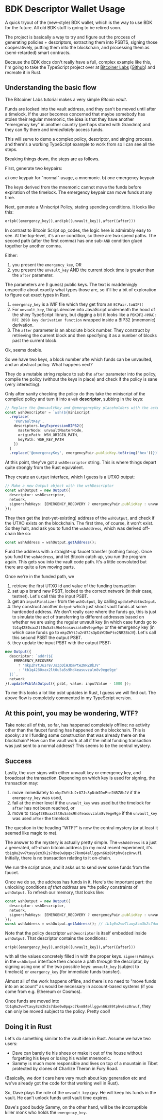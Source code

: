 # BDK Descriptor Wallet Usage

A quick tryout of the (new-style) BDK wallet, which is the way to use BDK for the future. All old BDK stuff is going to be retired soon.

The project is basically a way to try and figure out the process of generating policies + descriptors, extracting them into PSBTS, signing those cooperatively, putting them into the blockchain, and processing them as (semi-retarded) smart contracts.

Because the BDK docs don't really have a full, complex example like this, I'm going to take the TypeScript project over at [Bitcoiner Labs](https://bitcoinerlab.com/guides/miniscript-vault) ([Github](https://github.com/bitcoinerlab/playground/tree/main/descriptors/miniscript)) and recreate it in Rust.


## Understanding the basic flow

The Bitcoiner Labs tutorial makes a very simple *Bitcoin vault*.

Funds are locked into the vault address, and they can't be moved until after a timelock. If the user becomes concerned that maybe somebody has stolen their regular mnemonic, the idea is that they have another "emergency key" in another country (perhaps stored with Grandma) and they can fly there and *immediately* access funds.

This will serve to demo a complex policy, descriptor, and singing process, and there's a working TypeScript example to work from so I can see all the steps.

Breaking things down, the steps are as follows.

First, generate two keypairs:

a) one keypair for "normal" usage, a mnemonic.
b) one emergency keypair

The keys derived from the mnemonic cannot move the funds before expiration of the timelock. The emergency keypair can move funds at any time.

Next, generate a Miniscript Policy, stating spending conditions. It looks like this:

```rust
or(pk({emergency_key}),and(pk({unvault_key}),after({after}))
```

In contrast to Bitcoin Script op_codes, the logic here is admirably easy to see. At the top-level, it's an `or` condition, so there are two spend paths. The second path (after the first comma) has one sub-`AND` condition glued together by another comma.

Either:

1. you present the `emergency_key`, OR
2. you present the `unvault_key` AND the current block time is greater than the `after` parameter.

The parameters are (I guess) public keys. The text is maddeningly unspecific about exactly what types those are, so it'll be a bit of exploration to figure out exact types in Rust.

1. `emergency_key` is a WIF file which they get from an `ECPair.toWIF()`
1. For `unvault_key`, things devolve into JavaScript underneath the hood of the shiny TypeScript library, but digging a bit it looks like a `PBKDF2-HMAC: RFC 2898 key derivation function` wrapped inside a BIP32 (mnemonic) derivation.
1. The `after` parameter is an absolute block number. They construct by retrieving the current block and then specifying it as a number of blocks past the current block.

Ok, seems doable.

So we have two keys, a block number afte which funds can be unvaulted, and an abstract policy. What happens next?

They do a mutable string replace to sub the `after` parameter into the policy, compile the policy (without the keys in place) and check if the policy is sane (very interesting).

Only after sanity checking the policy do they take the miniscript of the compiled policy and turn it into a `wsh` **descriptor**, subbing in the keys:

```ts
// Replace the @unvaultKey and @emergencyKey placeholders with the actual keys
const wshDescriptor = `wsh(${miniscript
  .replace(
    '@unvaultKey',
    descriptors.keyExpressionBIP32({
      masterNode: unvaultMasterNode,
      originPath: WSH_ORIGIN_PATH,
      keyPath: WSH_KEY_PATH
    })
  )
  .replace('@emergencyKey', emergencyPair.publicKey.toString('hex'))})`;
```

At this point, they've got a `wshDescriptor` string. This is where things depart quite strongly from the Rust equivalent.

They create an `Output` interface, which I guess is a UTXO output:

```ts
// Make a new Output object with the wshDescriptor
const wshOutput = new Output({
  descriptor: wshDescriptor,
  network,
  signersPubKeys: [EMERGENCY_RECOVERY ? emergencyPair.publicKey : unvaultKey]
});
```

They then get the (not-yet-existing) address of the `wshOutput`, and check if the UTXO exists on the blockchain. The first time, of course, it won't exist. So they halt, and ask you to fund the `wshAddress`, which was derived off-chain like so:

```ts
const wshAddress = wshOutput.getAddress();
```

Fund the address with a straight-up faucet transfer (nothing fancy). Once you fund the `wshAddress`, and let Bitcoin catch up, you run the program again. This gets you into the vault code path. It's a little convoluted but there are quite a few moving parts.

Once we're in the funded path, we

1. retrieve the first UTXO id and value of the funding transaction
2. set up a brand new PSBT, locked to the correct network (in their case, testnet). Let's call this the input PSBT.
3. get an `inputFinalizer` from the `wshOutput`, by calling `updatePsbtAsInput`.
4. they construct another `Output` which just shoot vault funds at some hardcoded address. We don't really care where the funds go, this is just to simulate the act of transferring to different addresses based on whether we are using the regular unvault key (in which case funds go to `tb1q4280xax2lt0u5a5s9hd4easuvzalm8v9ege9ge` or the emergency key (in which case funds go to `mkpZhYtJu2r87Js3pDiWJDmPte2NRZ8bJV`). Let's call this second PSBT the output PSBT.
5. they update the input PSBT with the output PSBT:

```ts
new Output({
  descriptor: `addr(${
    EMERGENCY_RECOVERY
      ? 'mkpZhYtJu2r87Js3pDiWJDmPte2NRZ8bJV'
      : 'tb1q4280xax2lt0u5a5s9hd4easuvzalm8v9ege9ge'
  })`,
  network
}).updatePsbtAsOutput({ psbt, value: inputValue - 1000 });
```
To me this looks a lot like psbt updates in Rust, I guess we will find out. The above flow is completely commented in my TypeScript version.

## At this point, you may be wondering, WTF?

Take note: all of this, so far, has happened completely offline: no activity other than the faucet funding has happened on the blockchain. This is spooky: am I funding some construction that was already there on the blockchain? How can the vault work at all if the initial funding transaction was just sent to a normal address? This seems to be the central mystery.

## Success

Lastly, the user signs with either unvault key or emergency key, and broadcast the transaction. Depending on which key is used for signing, the transaction may:

1. move immediately to `mkpZhYtJu2r87Js3pDiWJDmPte2NRZ8bJV` if the `emergency_key` was used,
2. fail at the miner level if the `unvault_key` was used but the timelock for `after` has not been reached, or
3. move to `tb1q4280xax2lt0u5a5s9hd4easuvzalm8v9ege9ge` if the `unvault_key` was used `after` the timelock

The question in the heading "WTF?" is now the central mystery (or at least it seemed like magic to me).

The answer to the mystery is actually pretty simple. The `wshAddress` is a just a generated, off-chain bitcoin address (in my most recent experiment, it's `tb1q0u2vw7tauy8zm3k2s7dxe0w0pqxc7kvm84ellggwn66z89tphv6sz8rwuf`). Initially, there is no transaction relating to it on-chain.

We run the script once, and it asks us to send over some funds from the faucet.

Once we do so, the address has funds in it. Here's the important part: the unlocking conditions *of that address* are *the policy constraints of `wshOutput`. To refresh our memory, that looks like:

```ts
const wshOutput = new Output({
  descriptor: wshDescriptor,
  network,
  signersPubKeys: [EMERGENCY_RECOVERY ? emergencyPair.publicKey : unvaultKey]
});
const wshAddress = wshOutput.getAddress(); // tb1q0u2vw7tauy8zm3k2s7dxe0w0pqxc7kvm84ellggwn66z89tphv6sz8rwuf
```

Note that the policy descriptor `wshDescriptor` is itself embedded inside `wshOutput`. That descriptor contains the conditions:

```
or(pk({emergency_key}),and(pk({unvault_key}),after({after}))
```

with all the values concretely filled in with the proper keys. `signersPubKeys` in the `wshOutput` interface then choose a path *through* the descriptor, by signing using one of the two possible keys: `unvault_key` (subject to timelock) or `emergency_key` (for immediate funds transfer).

Almost all of the work happens offline, and there is no need to "move funds into an account" as would be necessary in account-based systems (if you come from e.g. Ethereum or Cosmos).

Once funds are moved into `tb1q0u2vw7tauy8zm3k2s7dxe0w0pqxc7kvm84ellggwn66z89tphv6sz8rwuf`, they can only be moved subject to the policy. Pretty cool!

## Doing it in Rust

Let's do something similar to the vault idea in Rust. Assume we have two users:

* Dave can barely tie his shoes or make it out of the house without forgetting his keys or losing his wallet mnemonic.
* Sammy is much more responsible and lives on top of a mountain in Tibet protected by clones of Charlize Theron in Fury Road.

(Basically, we don't care here very much about key generation etc and we've already got the code for that working well in Rust).

So, Dave plays the role of the `unvault_key` guy. He will keep his funds in the vault. He can't unlock funds until vault time expires.

Dave's good buddy Sammy, on the other hand, will be the incorruptible killer monk who holds the `emergency_key`.

